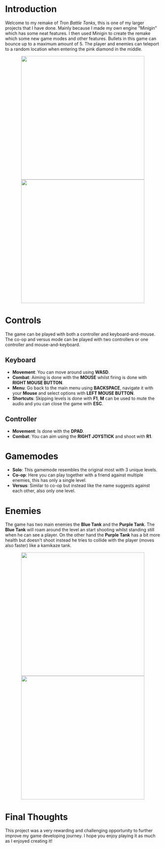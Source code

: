 # Introduction

Welcome to my remake of *Tron Battle Tanks*, this is one of my larger projects that I have done. Mainly because I made my own engine "Minigin" which has some neat features.
I then used Minigin to create the remake which some new game modes and other features. Bullets in this game can bounce up to a maximum amount of 5.
The player and enemies can teleport to a random location when entering the pink diamond in the middle.

<div align="center">
  <img src="https://github.com/Woestijnbok/Tron-Battle-Tanks-Remake/blob/main/Screenshots/Solo.jpg" width="400" height="auto">
  <img src="https://github.com/Woestijnbok/Tron-Battle-Tanks-Remake/blob/main/Screenshots/Coop.jpg" width="400" height="auto">
</div>

# Controls

The game can be played with both a controller and keyboard-and-mouse. The co-op and versus mode can be played with two controllers or one controller and mouse-and-keyboard.

## Keyboard

- **Movement**: You can move around using **WASD**.
- **Combat**: Aiming is done with the **MOUSE** whilst firing is done with **RIGHT MOUSE BUTTON**.
- **Menu**: Go back to the main menu using **BACKSPACE**, navigate it with your **Mouse** and select options with **LEFT MOUSE BUTTON**.
- **Shortcuts**: Skipping levels is done with **F1**, **M** can be used to mute the audio and you can close the game with **ESC**.

## Controller

- **Movement**: Is done with the **DPAD**.
- **Combat**: You can aim using the **RIGHT JOYSTICK** and shoot with **R1**.

# Gamemodes

- **Solo**: This gamemode resembles the original most with 3 unique levels.
- **Co-op**: Here you can play together with a friend against multiple enemies, this has only a single level.
- **Versus**: Similar to co-op but instead like the name suggests against each other, also only one level.

# Enemies

 The game has two main enemies the **Blue Tank** and the **Purple Tank**. The **Blue Tank** will roam around the level an start shooting whilst standing still when he can see a player.
 On the other hand the **Purple Tank** has a bit more health but doesn't shoot instead he tries to collide with the player (moves also faster) like a kamikaze tank.

 <div align="center">
  <img src=https://github.com/Woestijnbok/Tron-Battle-Tanks-Remake/blob/main/Screenshots/Blue%20Tank.jpg width="400" height="auto">
  <img src=https://github.com/Woestijnbok/Tron-Battle-Tanks-Remake/blob/main/Screenshots/Purple%20Tank.jpg width="400" height="auto">
</div>

# Final Thoughts

This project was a very rewarding and challenging opportunity to further improve my game developing journey. I hope you enjoy playing it as much as I enjoyed creating it!
